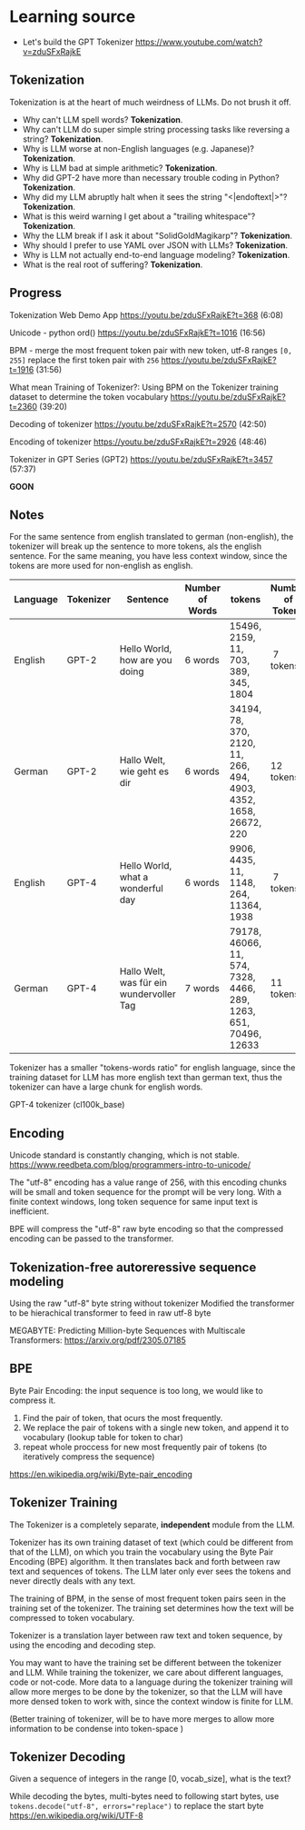 # Learning source

* Let's build the GPT Tokenizer https://www.youtube.com/watch?v=zduSFxRajkE

## Tokenization

Tokenization is at the heart of much weirdness of LLMs. Do not brush it off.

- Why can't LLM spell words? **Tokenization**.
- Why can't LLM do super simple string processing tasks like reversing a string? **Tokenization**.
- Why is LLM worse at non-English languages (e.g. Japanese)? **Tokenization**.
- Why is LLM bad at simple arithmetic? **Tokenization**.
- Why did GPT-2 have more than necessary trouble coding in Python? **Tokenization**.
- Why did my LLM abruptly halt when it sees the string "<|endoftext|>"? **Tokenization**.
- What is this weird warning I get about a "trailing whitespace"? **Tokenization**.
- Why the LLM break if I ask it about "SolidGoldMagikarp"? **Tokenization**.
- Why should I prefer to use YAML over JSON with LLMs? **Tokenization**.
- Why is LLM not actually end-to-end language modeling? **Tokenization**.
- What is the real root of suffering? **Tokenization**.


## Progress
Tokenization Web Demo App
https://youtu.be/zduSFxRajkE?t=368
(6:08)

Unicode - python ord()
https://youtu.be/zduSFxRajkE?t=1016
(16:56)

BPM - merge the most frequent token pair with new token, utf-8 ranges `[0, 255]` replace the first token pair with `256`
https://youtu.be/zduSFxRajkE?t=1916
(31:56)

What mean Training of Tokenizer?: Using BPM on the Tokenizer training dataset to determine the token vocabulary
https://youtu.be/zduSFxRajkE?t=2360
(39:20)

Decoding of tokenizer
https://youtu.be/zduSFxRajkE?t=2570
(42:50)

Encoding of tokenizer
https://youtu.be/zduSFxRajkE?t=2926
(48:46)

Tokenizer in GPT Series (GPT2)
https://youtu.be/zduSFxRajkE?t=3457
(57:37)



**GOON**

## Notes

For the same sentence from english translated to german (non-english), the tokenizer will break up the sentence to more tokens, als the english sentence. For the same meaning, you have less context window, since the tokens are more used for non-english as english.

| Language | Tokenizer | Sentence |  Number of Words | tokens | Number of Tokens | tokens-words ratio |
|----------|-------|----------|------------------|--------|------------------|---------------------|
| English  | GPT-2 | Hello World, how are you doing | 6 words | 15496, 2159, 11, 703, 389, 345, 1804 | 7 tokens | 7/6 = 1.17 |
| German   | GPT-2 | Hallo Welt, wie geht es dir   | 6 words | 34194, 78, 370, 2120, 11, 266, 494, 4903, 4352, 1658, 26672, 220 | 12 tokens | 12/6= 2.0 |
| English  | GPT-4 | Hello World, what a wonderful day| 6 words | 9906, 4435, 11, 1148, 264, 11364, 1938 | 7 tokens | 7/6= 1.17 |
| German   | GPT-4 | Hallo Welt, was für ein wundervoller Tag   | 7 words | 79178, 46066, 11, 574, 7328, 4466, 289, 1263, 651, 70496, 12633 | 11 tokens | 11/7= 1.57 |

Tokenizer has a smaller "tokens-words ratio" for english language, since the training dataset for LLM has more english text than german text, thus the tokenizer can have a large chunk for english words.

GPT-4 tokenizer (cl100k_base)

## Encoding
Unicode standard is constantly changing, which is not stable.
https://www.reedbeta.com/blog/programmers-intro-to-unicode/

The "utf-8" encoding has a value range of 256, with this encoding chunks will be small and token sequence for the prompt will be very long. With a finite context windows, long token sequence for same input text is inefficient.

BPE will compress the "utf-8" raw byte encoding so that the compressed encoding can be passed to the transformer.

## Tokenization-free autoreressive sequence modeling
Using the raw "utf-8" byte string without tokenizer
Modified the transformer to be hierachical transformer to feed in raw utf-8 byte

MEGABYTE: Predicting Million-byte Sequences with Multiscale Transformers: https://arxiv.org/pdf/2305.07185

## BPE
Byte Pair Encoding: the input sequence is too long, we would like to compress it.
1. Find the pair of token, that ocurs the most frequently.
2. We replace the pair of tokens with a single new token, and append it to vocabulary (lookup table for token to char)
3. repeat whole proccess for new most frequently pair of tokens (to iteratively compress the sequence)

https://en.wikipedia.org/wiki/Byte-pair_encoding

## Tokenizer Training
The Tokenizer is a completely separate, **independent** module from the LLM. 

Tokenizer has its own training dataset of text (which could be different from that of the LLM), on which you train the vocabulary using the Byte Pair Encoding (BPE) algorithm. It then translates back and forth between raw text and sequences of tokens. The LLM later only ever sees the tokens and never directly deals with any text.

The training of BPM, in the sense of most frequent token pairs seen in the training set of the tokenizer. The training set determines how the text will be compressed to token vocabulary.

Tokenizer is a translation layer between raw text and token sequence, by using the encoding and decoding step.

You may want to have the training set be different between the tokenizer and LLM. While training the tokenizer, we care about different languages, code or not-code. More data to a language during the tokenizer training will allow more merges to be done by the tokenizer, so that the LLM will have more densed token to work with, since the context window is finite for LLM.

(Better training of tokenizer, will be to have more merges to allow more information to be condense into token-space )

## Tokenizer Decoding
Given a sequence of integers in the range [0, vocab_size], what is the text?

While decoding the bytes, multi-bytes need to following start bytes, use `tokens.decode("utf-8", errors="replace")` to replace the start byte
https://en.wikipedia.org/wiki/UTF-8


